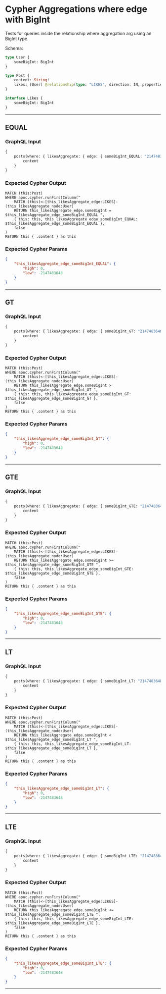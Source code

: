 # Cypher Aggregations where edge with BigInt

Tests for queries inside the relationship where aggregation arg using an BigInt type.

Schema:

```graphql
type User {
    someBigInt: BigInt
}

type Post {
    content: String!
    likes: [User] @relationship(type: "LIKES", direction: IN, properties: "Likes")
}

interface Likes {
    someBigInt: BigInt
}
```

---

## EQUAL

### GraphQL Input

```graphql
{
    posts(where: { likesAggregate: { edge: { someBigInt_EQUAL: "2147483648" } } }) {
        content
    }
}
```

### Expected Cypher Output

```cypher
MATCH (this:Post)
WHERE apoc.cypher.runFirstColumn("
    MATCH (this)<-[this_likesAggregate_edge:LIKES]-(this_likesAggregate_node:User)
    RETURN this_likesAggregate_edge.someBigInt = $this_likesAggregate_edge_someBigInt_EQUAL ",
    { this: this, this_likesAggregate_edge_someBigInt_EQUAL: $this_likesAggregate_edge_someBigInt_EQUAL },
    false
)
RETURN this { .content } as this
```

### Expected Cypher Params

```json
{
    "this_likesAggregate_edge_someBigInt_EQUAL": {
        "high": 0,
        "low": -2147483648
    }
}
```

---

## GT

### GraphQL Input

```graphql
{
    posts(where: { likesAggregate: { edge: { someBigInt_GT: "2147483648" } } }) {
        content
    }
}
```

### Expected Cypher Output

```cypher
MATCH (this:Post)
WHERE apoc.cypher.runFirstColumn("
    MATCH (this)<-[this_likesAggregate_edge:LIKES]-(this_likesAggregate_node:User)
    RETURN this_likesAggregate_edge.someBigInt > $this_likesAggregate_edge_someBigInt_GT ",
    { this: this, this_likesAggregate_edge_someBigInt_GT: $this_likesAggregate_edge_someBigInt_GT },
    false
)
RETURN this { .content } as this
```

### Expected Cypher Params

```json
{
    "this_likesAggregate_edge_someBigInt_GT": {
        "high": 0,
        "low": -2147483648
    }
}
```

---

## GTE

### GraphQL Input

```graphql
{
    posts(where: { likesAggregate: { edge: { someBigInt_GTE: "2147483648" } } }) {
        content
    }
}
```

### Expected Cypher Output

```cypher
MATCH (this:Post)
WHERE apoc.cypher.runFirstColumn("
    MATCH (this)<-[this_likesAggregate_edge:LIKES]-(this_likesAggregate_node:User)
    RETURN this_likesAggregate_edge.someBigInt >= $this_likesAggregate_edge_someBigInt_GTE ",
    { this: this, this_likesAggregate_edge_someBigInt_GTE: $this_likesAggregate_edge_someBigInt_GTE },
    false
)
RETURN this { .content } as this
```

### Expected Cypher Params

```json
{
    "this_likesAggregate_edge_someBigInt_GTE": {
        "high": 0,
        "low": -2147483648
    }
}
```

---

## LT

### GraphQL Input

```graphql
{
    posts(where: { likesAggregate: { edge: { someBigInt_LT: "2147483648" } } }) {
        content
    }
}
```

### Expected Cypher Output

```cypher
MATCH (this:Post)
WHERE apoc.cypher.runFirstColumn("
    MATCH (this)<-[this_likesAggregate_edge:LIKES]-(this_likesAggregate_node:User)
    RETURN this_likesAggregate_edge.someBigInt < $this_likesAggregate_edge_someBigInt_LT ",
    { this: this, this_likesAggregate_edge_someBigInt_LT: $this_likesAggregate_edge_someBigInt_LT },
    false
)
RETURN this { .content } as this
```

### Expected Cypher Params

```json
{
    "this_likesAggregate_edge_someBigInt_LT": {
        "high": 0,
        "low": -2147483648
    }
}
```

---

## LTE

### GraphQL Input

```graphql
{
    posts(where: { likesAggregate: { edge: { someBigInt_LTE: "2147483648" } } }) {
        content
    }
}
```

### Expected Cypher Output

```cypher
MATCH (this:Post)
WHERE apoc.cypher.runFirstColumn("
    MATCH (this)<-[this_likesAggregate_edge:LIKES]-(this_likesAggregate_node:User)
    RETURN this_likesAggregate_edge.someBigInt <= $this_likesAggregate_edge_someBigInt_LTE ",
    { this: this, this_likesAggregate_edge_someBigInt_LTE: $this_likesAggregate_edge_someBigInt_LTE },
    false
)
RETURN this { .content } as this
```

### Expected Cypher Params

```json
{
    "this_likesAggregate_edge_someBigInt_LTE": {
        "high": 0,
        "low": -2147483648
    }
}
```

---
